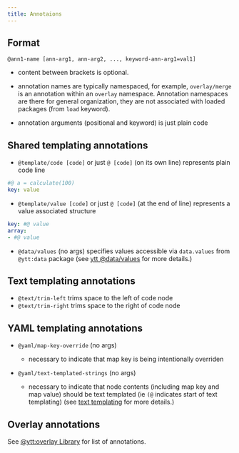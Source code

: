 ```yaml
---
title: Annotaions
---
```


## Format

```
@ann1-name [ann-arg1, ann-arg2, ..., keyword-ann-arg1=val1]
```

- content between brackets is optional.

- annotation names are typically namespaced, for example, `overlay/merge` is an annotation within an `overlay` namespace. Annotation namespaces are there for general organization, they are not associated with loaded packages (from `load` keyword).

- annotation arguments (positional and keyword) is just plain code

## Shared templating annotations

- `@template/code [code]` or just `@ [code]` (on its own line) represents plain code line

```yaml
#@ a = calculate(100)
key: value
```

- `@template/value [code]` or just `@ [code]` (at the end of line) represents a value associated structure

```yaml
key: #@ value
array:
- #@ value
```

- `@data/values` (no args) specifies values accessible via `data.values` from `@ytt:data` package (see [ytt @data/values](ytt-data-values.md) for more details.)

## Text templating annotations

- `@text/trim-left` trims space to the left of code node
- `@text/trim-right` trims space to the right of code node

## YAML templating annotations

- `@yaml/map-key-override` (no args)
  - necessary to indicate that map key is being intentionally overriden

- `@yaml/text-templated-strings` (no args)
  - necessary to indicate that node contents (including map key and map value) should be text templated (ie `(@` indicates start of text templating) (see [text templating](ytt-text-templating.md) for more details.)

## Overlay annotations

See [@ytt:overlay Library](lang-ref-ytt-overlay.md) for list of annotations.

